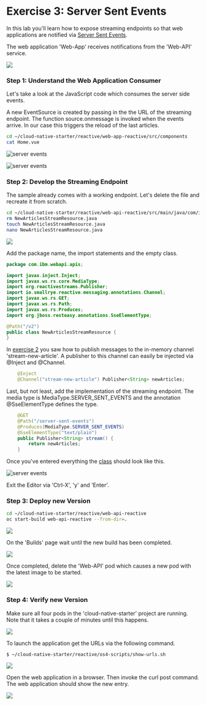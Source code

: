 # Exercise 3: Server Sent Events

In this lab you'll learn how to expose streaming endpoints so that web applications are notified via [Server Sent Events](https://developer.mozilla.org/en-US/docs/Web/API/Server-sent_events/Using_server-sent_events). 

The web application 'Web-App' receives notifications from the 'Web-API' service.

![](../../images/server-sent-events1.png)

### Step 1: Understand the Web Application Consumer

Let's take a look at the JavaScript code which consumes the server side events.

A new EventSource is created by passing in the the URL of the streaming endpoint. The function source.onmessage is invoked when the events arrive. In our case this triggers the reload of the last articles.

```sh
cd ~/cloud-native-starter/reactive/web-app-reactive/src/components
cat Home.vue
```

![server events](../../images/server-sent-events2a.png)

![server events](../../images/server-sent-events2b.png)

### Step 2: Develop the Streaming Endpoint

The sample already comes with a working endpoint. Let's delete the file and recreate it from scratch.

```sh
cd ~/cloud-native-starter/reactive/web-api-reactive/src/main/java/com/ibm/webapi/apis/ 
rm NewArticlesStreamResource.java
touch NewArticlesStreamResource.java
nano NewArticlesStreamResource.java
```

![](../../images/server-sent-events3.png)

Add the package name, the import statements and the empty class.

```java
package com.ibm.webapi.apis;

import javax.inject.Inject;
import javax.ws.rs.core.MediaType;
import org.reactivestreams.Publisher;
import io.smallrye.reactive.messaging.annotations.Channel;
import javax.ws.rs.GET;
import javax.ws.rs.Path;
import javax.ws.rs.Produces;
import org.jboss.resteasy.annotations.SseElementType;

@Path("/v2")
public class NewArticlesStreamResource {
}
```

In [exercise 2](../exercise-02/exercise-02.md) you saw how to publish messages to the in-memory channel 'stream-new-article'. A publisher to this channel can easily be injected via @Inject and @Channel. 

```java
    @Inject
    @Channel("stream-new-article") Publisher<String> newArticles;
```

Last, but not least, add the implementation of the streaming endpoint. The media type is MediaType.SERVER_SENT_EVENTS and the annotation @SseElementType defines the type.

```java
    @GET
    @Path("/server-sent-events")
    @Produces(MediaType.SERVER_SENT_EVENTS) 
    @SseElementType("text/plain") 
    public Publisher<String> stream() { 
        return newArticles;
    }
```

Once you've entered everything the [class](https://github.com/IBM/cloud-native-starter/blob/master/reactive/web-api-reactive/src/main/java/com/ibm/webapi/apis/NewArticlesStreamResource.java) should look like this.

![server events](../../images/server-sent-events4.png)

Exit the Editor via 'Ctrl-X', 'y' and 'Enter'.

### Step 3: Deploy new Version

```sh
cd ~/cloud-native-starter/reactive/web-api-reactive
oc start-build web-api-reactive --from-dir=.
```

![](../../images/microprofile-kafka5.png)

On the 'Builds' page wait until the new build has been completed.

![](../../images/microprofile-kafka6.png)

Once completed, delete the 'Web-API' pod which causes a new pod with the latest image to be started.

![](../../images/microprofile-kafka7.png)

### Step 4: Verify new Version

Make sure all four pods in the 'cloud-native-starter' project are running. Note that it takes a couple of minutes until this happens.

![](../../images/verify-app1.png)

To launch the application get the URLs via the following command.

```
$ ~/cloud-native-starter/reactive/os4-scripts/show-urls.sh
```

![](../../images/verify-app5.png)

Open the web application in a browser. Then invoke the curl post command. The web application should show the new entry.

![](../images/verify-app6.png)

